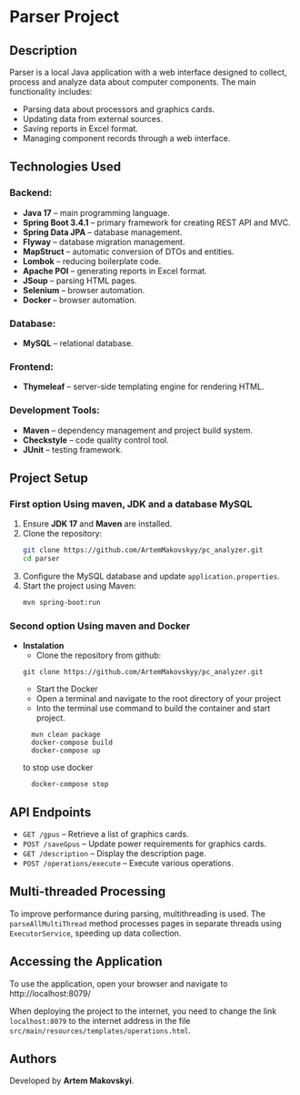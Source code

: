 # Parser Project

## Description

Parser is a local Java application with a web interface designed to collect, process and analyze data about computer components. The main functionality includes:

- Parsing data about processors and graphics cards.
- Updating data from external sources.
- Saving reports in Excel format.
- Managing component records through a web interface.

## Technologies Used

### Backend:
- **Java 17** – main programming language.
- **Spring Boot 3.4.1** – primary framework for creating REST API and MVC.
- **Spring Data JPA** – database management.
- **Flyway** – database migration management.
- **MapStruct** – automatic conversion of DTOs and entities.
- **Lombok** – reducing boilerplate code.
- **Apache POI** – generating reports in Excel format.
- **JSoup** – parsing HTML pages.
- **Selenium** – browser automation.
- **Docker** – browser automation.

### Database:
- **MySQL** – relational database.

### Frontend:
- **Thymeleaf** – server-side templating engine for rendering HTML.

### Development Tools:
- **Maven** – dependency management and project build system.
- **Checkstyle** – code quality control tool.
- **JUnit** – testing framework.

## Project Setup
### First option Using maven, JDK and a database MySQL

1. Ensure **JDK 17** and **Maven** are installed.
2. Clone the repository:
   ```sh
   git clone https://github.com/ArtemMakovskyy/pc_analyzer.git
   cd parser
   ```
3. Configure the MySQL database and update `application.properties`.
4. Start the project using Maven:
   ```sh
   mvn spring-boot:run
   ```
### Second option Using maven and Docker
- **Instalation**
   - Clone the repository from github:
  ```shell
  git clone https://github.com/ArtemMakovskyy/pc_analyzer.git
   ```
   - Start the Docker
   - Open a terminal and navigate to the root directory of your project
   - Into the terminal use command to build the container and start project.
  ```shell
    mvn clean package
    docker-compose build
    docker-compose up
   ```
  to stop use docker
  ```shell
    docker-compose stop
   ```
## API Endpoints

- `GET /gpus` – Retrieve a list of graphics cards.
- `POST /saveGpus` – Update power requirements for graphics cards.
- `GET /description` – Display the description page.
- `POST /operations/execute` – Execute various operations.

## Multi-threaded Processing

To improve performance during parsing, multithreading is used. The `parseAllMultiThread` method processes pages in separate threads using `ExecutorService`, speeding up data collection.

## Accessing the Application
To use the application, open your browser and navigate to http://localhost:8079/

When deploying the project to the internet, you need to change the link `localhost:8079` to the internet address in the file `src/main/resources/templates/operations.html`.

## Authors

Developed by **Artem Makovskyi**.

